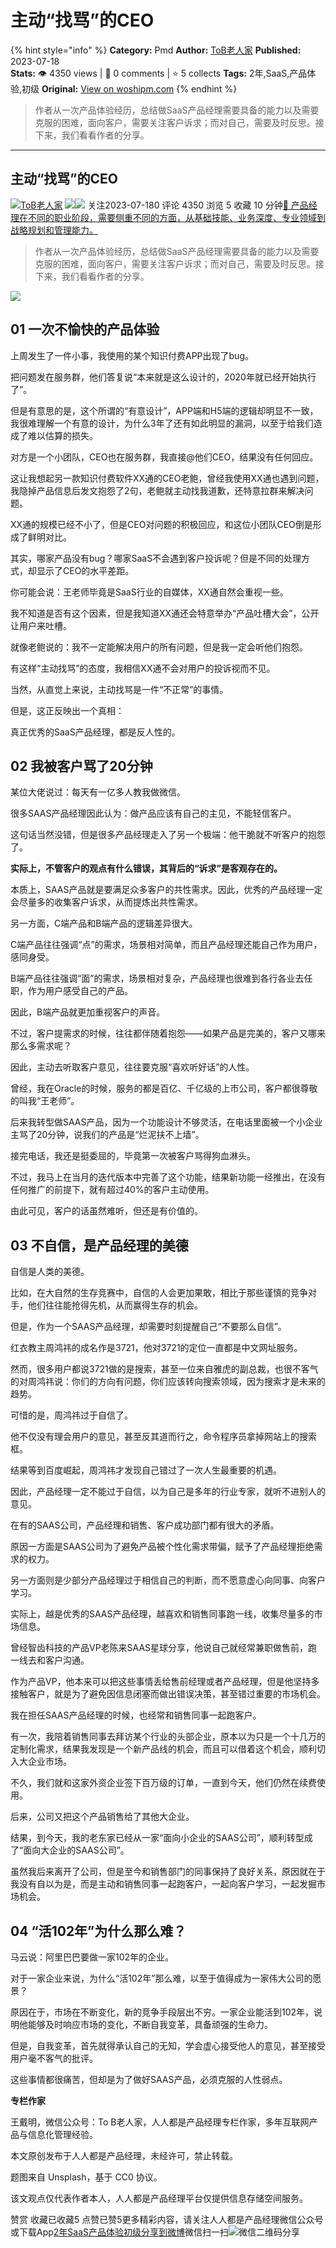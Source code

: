 # 主动“找骂”的CEO
{% hint style="info" %}
**Category:** Pmd
**Author:** [ToB老人家](https://www.woshipm.com/u/859990)
**Published:** 2023-07-18  
**Stats:** 👁️ 4350 views | 💬 0 comments | ⭐ 5 collects
**Tags:** 2年,SaaS,产品体验,初级
**Original:** [View on woshipm.com](https://www.woshipm.com/pmd/5867791.html)
{% endhint %}
> 作者从一次产品体验经历，总结做SaaS产品经理需要具备的能力以及需要克服的困难，面向客户，需要关注客户诉求；而对自己，需要及时反思。接下来，我们看看作者的分享。

---

## 主动“找骂”的CEO

[![](https://static.woshipm.com/APP_U_202112_20211230144110_3012.jpeg?imageView2/1/w/72/h/72/q/100)](https://www.woshipm.com/u/859990)[ToB老人家](https://www.woshipm.com/u/859990) ![](https://static.woshipm.com/tag/1121_1@2x.png)![](https://static.woshipm.com/tag/2103_1@2x.png) 关注2023-07-180 评论 4350 浏览 5 收藏 10 分钟[🔗 产品经理在不同的职业阶段，需要侧重不同的方面，从基础技能、业务深度、专业领域到战略规划和管理能力。](https://ke.qidianla.com/courses/90pm)

> 作者从一次产品体验经历，总结做SaaS产品经理需要具备的能力以及需要克服的困难，面向客户，需要关注客户诉求；而对自己，需要及时反思。接下来，我们看看作者的分享。

![](https://image.woshipm.com/2023/04/14/881b25d0-da8d-11ed-8c17-00163e0b5ff3.jpg)

## 01 一次不愉快的产品体验

上周发生了一件小事，我使用的某个知识付费APP出现了bug。

把问题发在服务群，他们答复说“本来就是这么设计的，2020年就已经开始执行了”。

但是有意思的是，这个所谓的“有意设计”，APP端和H5端的逻辑却明显不一致，我很难理解一个有意的设计，为什么3年了还有如此明显的漏洞，以至于给我们造成了难以估算的损失。

对方是一个小团队，CEO也在服务群，我直接@他们CEO，结果没有任何回应。

这让我想起另一款知识付费软件XX通的CEO老鲍，曾经我使用XX通也遇到问题，我隐掉产品信息后发文抱怨了2句，老鲍就主动找我道歉，还特意拉群来解决问题。

XX通的规模已经不小了，但是CEO对问题的积极回应，和这位小团队CEO倒是形成了鲜明对比。

其实，哪家产品没有bug？哪家SaaS不会遇到客户投诉呢？但是不同的处理方式，却显示了CEO的水平差距。

你可能会说：王老师毕竟是SaaS行业的自媒体，XX通自然会重视一些。

我不知道是否有这个因素，但是我知道XX通还会特意举办“产品吐槽大会”，公开让用户来吐槽。

就像老鲍说的：我不一定能解决用户的所有问题，但是我一定会听他们抱怨。

有这样“主动找骂”的态度，我相信XX通不会对用户的投诉视而不见。

当然，从直觉上来说，主动找骂是一件“不正常”的事情。

但是，这正反映出一个真相：

真正优秀的SaaS产品经理，都是反人性的。

## 02 我被客户骂了20分钟

某位大佬说过：每天有一亿多人教我做微信。

很多SAAS产品经理因此认为：做产品应该有自己的主见，不能轻信客户。

这句话当然没错，但是很多产品经理走入了另一个极端：他干脆就不听客户的抱怨了。

**实际上，不管客户的观点有什么错误，其背后的“诉求”是客观存在的。**

本质上，SAAS产品就是要满足众多客户的共性需求。因此，优秀的产品经理一定会尽量多的收集客户诉求，从而提炼出共性需求。

另一方面，C端产品和B端产品的逻辑差异很大。

C端产品往往强调“点”的需求，场景相对简单，而且产品经理还能自己作为用户，感同身受。

B端产品往往强调“面”的需求，场景相对复杂，产品经理也很难到各行各业去任职，作为用户感受自己的产品。

因此，B端产品就更加重视客户的声音。

不过，客户提需求的时候，往往都伴随着抱怨——如果产品是完美的，客户又哪来那么多需求呢？

因此，主动去听取客户意见，往往要克服“喜欢听好话”的人性。

曾经，我在Oracle的时候，服务的都是百亿、千亿级的上市公司，客户都很尊敬的叫我“王老师”。

后来我转型做SAAS产品，因为一个功能设计不够灵活，在电话里面被一个小企业主骂了20分钟，说我们的产品是“烂泥扶不上墙”。

接完电话，我还是挺委屈的，毕竟第一次被客户骂得狗血淋头。

不过，我马上在当月的迭代版本中完善了这个功能，结果新功能一经推出，在没有任何推广的前提下，就有超过40%的客户主动使用。

由此可见，客户的话虽然难听，但还是有价值的。

## 03 不自信，是产品经理的美德

自信是人类的美德。

比如，在大自然的生存竞赛中，自信的人会更加果敢，相比于那些谨慎的竞争对手，他们往往能抢得先机，从而赢得生存的机会。

但是，作为一个SAAS产品经理，却需要时刻提醒自己“不要那么自信”。

红衣教主周鸿祎的成名作是3721，他对3721的定位一直都是中文网址服务。

然而，很多用户都说3721做的是搜索，甚至一位来自雅虎的副总裁，也很不客气的对周鸿祎说：你们的方向有问题，你们应该转向搜索领域，因为搜索才是未来的趋势。

可惜的是，周鸿祎过于自信了。

他不仅没有理会用户的意见，甚至反其道而行之，命令程序员拿掉网站上的搜索框。

结果等到百度崛起，周鸿祎才发现自己错过了一次人生最重要的机遇。

因此，产品经理一定不能过于自信，以为自己是多年的行业专家，就听不进别人的意见。

在有的SAAS公司，产品经理和销售、客户成功部门都有很大的矛盾。

原因一方面是SAAS公司为了避免产品被个性化需求带偏，赋予了产品经理拒绝需求的权力。

另一方面则是少部分产品经理过于相信自己的判断，而不愿意虚心向同事、向客户学习。

实际上，越是优秀的SAAS产品经理，越喜欢和销售同事跑一线，收集尽量多的市场信息。

曾经智齿科技的产品VP老陈来SAAS星球分享，他说自己就经常兼职做售前，跑一线去和客户沟通。

作为产品VP，他本来可以把这些事情丢给售前经理或者产品经理，但是他坚持多接触客户，就是为了避免因信息闭塞而做出错误决策，甚至错过重要的市场机会。

我在担任SAAS产品经理的时候，也经常和销售同事一起跑客户。

有一次，我陪着销售同事去拜访某个行业的头部企业，原本以为只是一个十几万的定制化需求，结果我发现是一个新产品线的机会，而且可以借着这个机会，顺利切入大企业市场。

不久，我们就和这家外资企业签下百万级的订单，一直到今天，他们仍然在续费使用。

后来，公司又把这个产品销售给了其他大企业。

结果，到今天，我的老东家已经从一家“面向小企业的SAAS公司”，顺利转型成了“面向大企业的SAAS公司”。

虽然我后来离开了公司，但是至今和销售部门的同事保持了良好关系，原因就在于我没有自以为是，而是主动和销售同事一起跑客户，一起向客户学习，一起发掘市场机会。

## 04 “活102年”为什么那么难？

马云说：阿里巴巴要做一家102年的企业。

对于一家企业来说，为什么“活102年”那么难，以至于值得成为一家伟大公司的愿景？

原因在于，市场在不断变化，新的竞争手段层出不穷。一家企业能活到102年，说明他能够及时响应市场的变化，不断自我变革，具备顽强的生命力。

但是，自我变革，首先就得承认自己的无知，学会虚心接受他人的意见，甚至接受用户毫不客气的批评。

这些事情都很痛苦，但却是为了做好SAAS产品，必须克服的人性弱点。

**专栏作家**

王戴明，微信公众号：To B老人家，人人都是产品经理专栏作家，多年互联网产品与信息化管理经验。

本文原创发布于人人都是产品经理，未经许可，禁止转载。

题图来自 Unsplash，基于 CC0 协议。

该文观点仅代表作者本人，人人都是产品经理平台仅提供信息存储空间服务。

赞赏 收藏已收藏5 点赞已赞5更多精彩内容，请关注人人都是产品经理微信公众号或下载App[2年](https://www.woshipm.com/tag/2%e5%b9%b4)[SaaS](https://www.woshipm.com/tag/saas)[产品体验](https://www.woshipm.com/tag/%e4%ba%a7%e5%93%81%e4%bd%93%e9%aa%8c)[初级](https://www.woshipm.com/tag/%e5%88%9d%e7%ba%a7)[分享到微博](https://service.weibo.com/share/share.php?appkey=2775287854&title=主动“找骂”的CEO&url=https://www.woshipm.com/pmd/5867791.html&pic=https://image.woshipm.com/2023/04/14/881b25d0-da8d-11ed-8c17-00163e0b5ff3.jpg)微信扫一扫![微信二维码](https://api.pwmqr.com/qrcode/create/?url=https://www.woshipm.com/pmd/5867791.html)分享